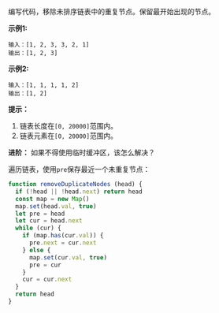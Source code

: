 编写代码，移除未排序链表中的重复节点。保留最开始出现的节点。

**示例1:**
```
输入：[1, 2, 3, 3, 2, 1]
输出：[1, 2, 3]
```

**示例2:**
```
输入：[1, 1, 1, 1, 2]
输出：[1, 2]
```

**提示：**
1. 链表长度在`[0, 20000]`范围内。
2. 链表元素在`[0, 20000]`范围内。

**进阶：**
如果不得使用临时缓冲区，该怎么解决？

遍历链表，使用`pre`保存最近一个未重复节点：
```js
function removeDuplicateNodes (head) {
  if (!head || !head.next) return head
  const map = new Map()
  map.set(head.val, true)
  let pre = head 
  let cur = head.next
  while (cur) {
    if (map.has(cur.val)) {
      pre.next = cur.next
    } else {
      map.set(cur.val, true)
      pre = cur
    }
    cur = cur.next
  }
  return head
}
```
